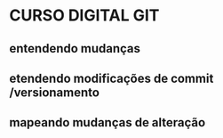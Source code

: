 # CURSO DIGITAL GIT

##  entendendo mudanças

## etendendo modificações de commit /versionamento

## mapeando mudanças de alteração 